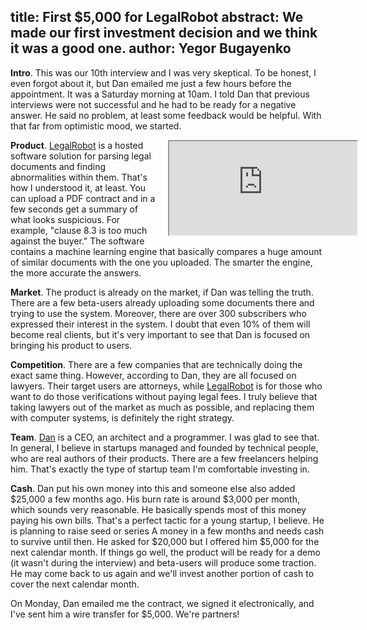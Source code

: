title: First $5,000 for LegalRobot
abstract: We made our first investment decision and we think it was a good one.
author: Yegor Bugayenko
--

**Intro**.
This was our 10th interview and I was very skeptical. To be honest,
I even forgot about it, but Dan emailed me just a few hours before the
appointment. It was a Saturday morning at 10am. I told Dan that previous
interviews were not successful and he had to be ready for a negative answer.
He said no problem, at least some feedback would be helpful. With that far from optimistic
mood, we started.

<div style='width:50%;float:right;z-index:100;margin-left:1em;'>
  <div class='film'>
    <iframe class='video' src='https://www.youtube.com/embed/AetgrIGCrSU?controls=2'
      allowfullscreen=''></iframe>
  </div>
</div>

**Product**.
[LegalRobot](http://www.legalrobot.com) is a hosted software solution for parsing legal documents
and finding abnormalities within them. That's how I understood it, at least. You can
upload a PDF contract and in a few seconds get a summary of what
looks suspicious. For example, "clause 8.3 is too much against the buyer."
The software contains a machine learning engine that basically compares
a huge amount of similar documents with the one you uploaded. The smarter
the engine, the more accurate the answers.

**Market**.
The product is already on the market, if Dan was telling the truth. There
are a few beta-users already uploading some documents there and trying to
use the system. Moreover, there are over 300 subscribers who expressed
their interest in the system. I doubt that even 10% of them will become
real clients, but it's very important to see that Dan is focused on
bringing his product to users.

**Competition**.
There are a few companies that are technically doing the exact same thing. However,
according to Dan, they are all focused on lawyers. Their target users
are attorneys, while [LegalRobot](http://www.legalrobot.com)
is for those who want to do those verifications
without paying legal fees. I truly believe that taking lawyers out of the
market as much as possible, and replacing them with computer systems, is
definitely the right strategy.

**Team**.
[Dan](https://www.linkedin.com/in/danrubins)
is a CEO, an architect and a programmer. I was glad to see that.
In general, I believe in startups managed and founded by technical people,
who are real authors of their products. There are a few freelancers helping
him. That's exactly the type of startup team I'm comfortable investing in.

**Cash**.
Dan put his own money into this and someone else also added $25,000 a few
months ago. His burn rate is around $3,000 per month, which sounds very
reasonable. He basically spends most of this money paying his own bills.
That's a perfect tactic for a young startup, I believe. He is
planning to raise seed or series A money in a few months and needs
cash to survive until then. He asked for $20,000 but I offered him $5,000
for the next calendar month. If things go well, the product
will be ready for a demo (it wasn't during the interview) and beta-users will produce
some traction. He may come back to us again and we'll invest another portion
of cash to cover the next calendar month.

On Monday, Dan emailed me the contract, we signed it electronically, and I've
sent him a wire transfer for $5,000. We're partners!

